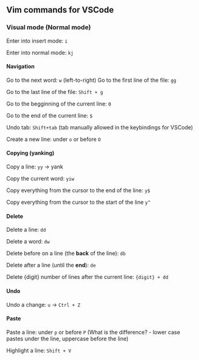 ## Vim commands for VSCode

### Visual mode (Normal mode)
Enter into insert mode: `i`

Enter into normal mode: `kj`

#### Navigation
Go to the next word: `w` (left-to-right)
Go to the first line of the file: `gg`

Go to the last line of the file: `Shift + g`

Go to the begginning of the current line: `0`

Go to the end of the current line: `$`

Undo tab: `Shift+tab` (tab manually allowed in the keybindings for VSCode)

Create a new line: under `o` or before `O`
 
#### Copying (yanking)
Copy a line: `yy` -> yank

Copy the current word: `yiw`

Copy everything from the cursor to the end of the line: `y$`

Copy everything from the cursor to the start of the line `y^`


#### Delete 
Delete a line: `dd`

Delete a word: `dw`

Delete before on a line (the **back** of the line): `db`

Delete after a line (until the **end**): `de`

Delete {digit} number of lines after the current line: `{digit} + dd`

#### Undo

Undo a change: `u` -> `Ctrl + Z`  

#### Paste

Paste a line: under `p` or before `P` (What is the difference? - lower case pastes under the line, uppercase before the line)

Highlight a line: `Shift + V`

